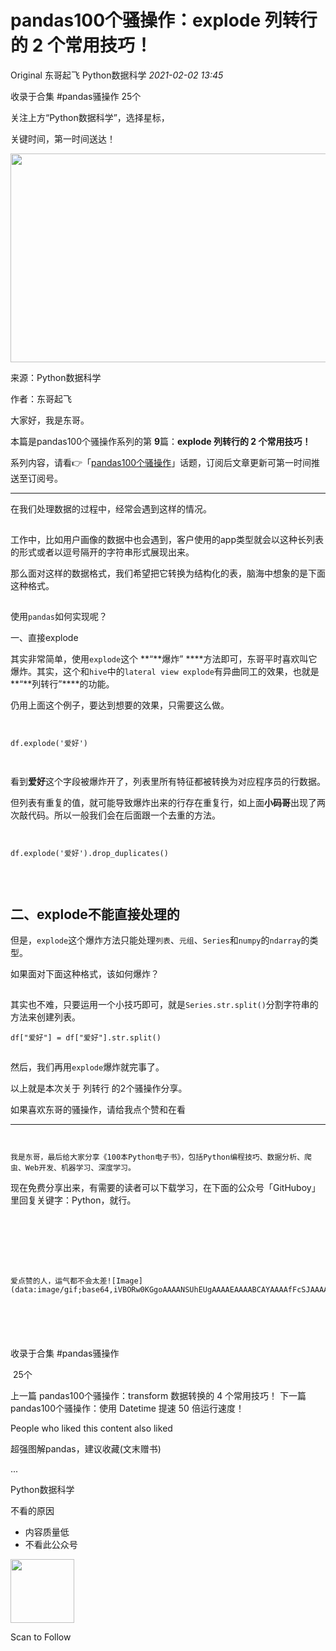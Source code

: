 # pandas100个骚操作：explode 列转行的 2 个常用技巧！

<a id="copyright_logo"></a>Original 东哥起飞 <a id="profileBt"></a><a id="js_name"></a>Python数据科学 *2021-02-02 13:45*

<a id="js_article-tag-card__left"></a>收录于合集 #pandas骚操作 <a id="js_article-tag-card__right"></a>25个

关注上方“Python数据科学”，选择星标，

关键时间，第一时间送达！

<img width="657" height="334" src="../../../_resources/640_wx_fmt_png_wxfrom_5_wx_lazy__c157f3faef3047e3a.png"/>

来源：Python数据科学

作者：东哥起飞

大家好，我是东哥。

本篇是pandas100个骚操作系列的第 **9**篇：**explode 列转行的 2 个常用技巧！**

系列内容，请看👉「[pandas100个骚操作](https://mp.weixin.qq.com/mp/appmsgalbum?__biz=MzUzODYwMDAzNA==&action=getalbum&album_id=1699019347278561282#wechat_redirect)」话题，订阅后文章更新可第一时间推送至订阅号。

* * *

在我们处理数据的过程中，经常会遇到这样的情况。

![Image](data:image/gif;base64,iVBORw0KGgoAAAANSUhEUgAAAAEAAAABCAYAAAAfFcSJAAAADUlEQVQImWNgYGBgAAAABQABh6FO1AAAAABJRU5ErkJggg==)

工作中，比如用户画像的数据中也会遇到，客户使用的app类型就会以这种长列表的形式或者以逗号隔开的字符串形式展现出来。

那么面对这样的数据格式，我们希望把它转换为结构化的表，脑海中想象的是下面这种格式。

![Image](data:image/gif;base64,iVBORw0KGgoAAAANSUhEUgAAAAEAAAABCAYAAAAfFcSJAAAADUlEQVQImWNgYGBgAAAABQABh6FO1AAAAABJRU5ErkJggg==)

使用`pandas`如何实现呢？

一、直接explode

其实非常简单，使用`explode`这个 **“**爆炸” ****方法即可，东哥平时喜欢叫它爆炸。其实，这个和`hive`中的`lateral view explode`有异曲同工的效果，也就是 **“**列转行”****的功能。

仍用上面这个例子，要达到想要的效果，只需要这么做。

```


df.explode('爱好')


```

![Image](data:image/gif;base64,iVBORw0KGgoAAAANSUhEUgAAAAEAAAABCAYAAAAfFcSJAAAADUlEQVQImWNgYGBgAAAABQABh6FO1AAAAABJRU5ErkJggg==)

看到**爱好**这个字段被爆炸开了，列表里所有特征都被转换为对应程序员的行数据。

但列表有重复的值，就可能导致爆炸出来的行存在重复行，如上面**小码哥**出现了两次敲代码。所以一般我们会在后面跟一个去重的方法。

```


df.explode('爱好').drop_duplicates()


```

## **![Image](data:image/gif;base64,iVBORw0KGgoAAAANSUhEUgAAAAEAAAABCAYAAAAfFcSJAAAADUlEQVQImWNgYGBgAAAABQABh6FO1AAAAABJRU5ErkJggg==)**

## **二、explode不能直接处理的**

但是，`explode`这个爆炸方法只能处理`列表`、`元组`、`Series`和`numpy`的`ndarray`的类型。

如果面对下面这种格式，该如何爆炸？

![Image](data:image/gif;base64,iVBORw0KGgoAAAANSUhEUgAAAAEAAAABCAYAAAAfFcSJAAAADUlEQVQImWNgYGBgAAAABQABh6FO1AAAAABJRU5ErkJggg==)

其实也不难，只要运用一个小技巧即可，就是`Series.str.split()`分割字符串的方法来创建列表。

```
df["爱好"] = df["爱好"].str.split()

```

![Image](data:image/gif;base64,iVBORw0KGgoAAAANSUhEUgAAAAEAAAABCAYAAAAfFcSJAAAADUlEQVQImWNgYGBgAAAABQABh6FO1AAAAABJRU5ErkJggg==)

然后，我们再用`explode`爆炸就完事了。

以上就是本次关于 列转行 的2个骚操作分享。

如果喜欢东哥的骚操作，请给我点个赞和在看![Image](data:image/gif;base64,iVBORw0KGgoAAAANSUhEUgAAAAEAAAABCAYAAAAfFcSJAAAADUlEQVQImWNgYGBgAAAABQABh6FO1AAAAABJRU5ErkJggg==)

* * *

```


我是东哥，最后给大家分享《100本Python电子书》，包括Python编程技巧、数据分析、爬虫、Web开发、机器学习、深度学习。

```


现在免费分享出来，有需要的读者可以下载学习，在下面的公众号「GitHuboy」里回复关键字：Python，就行。

![Image](data:image/gif;base64,iVBORw0KGgoAAAANSUhEUgAAAAEAAAABCAYAAAAfFcSJAAAADUlEQVQImWNgYGBgAAAABQABh6FO1AAAAABJRU5ErkJggg==)

```


```


# 

```


爱点赞的人，运气都不会太差![Image](data:image/gif;base64,iVBORw0KGgoAAAANSUhEUgAAAAEAAAABCAYAAAAfFcSJAAAADUlEQVQImWNgYGBgAAAABQABh6FO1AAAAABJRU5ErkJggg==)


```




```


```




```


```

收录于合集 #<a id="js_album_keep_read_title"></a>pandas骚操作

 <a id="js_album_keep_read_size"></a>25个

<a id="js_album_prev"></a>上一篇 <a id="js_album_keep_read_pre_title"></a>pandas100个骚操作：transform 数据转换的 4 个常用技巧！ <a id="js_album_next"></a>下一篇 <a id="js_album_keep_read_next_title"></a>pandas100个骚操作：使用 Datetime 提速 50 倍运行速度！

People who liked this content also liked

超强图解pandas，建议收藏(文末赠书)

...

Python数据科学

不看的原因

- 内容质量低
- 不看此公众号

<img width="102" height="102" src="../../../_resources/qrcode_scene_10000004_size_102___91e4c9f8e32442cca.bmp"/>

Scan to Follow